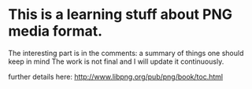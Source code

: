# This is a learning stuff about PNG media format.

The interesting part is in the comments: a summary of things one should keep in mind
The work is not final and I will update it continuously.

further details here: http://www.libpng.org/pub/png/book/toc.html
